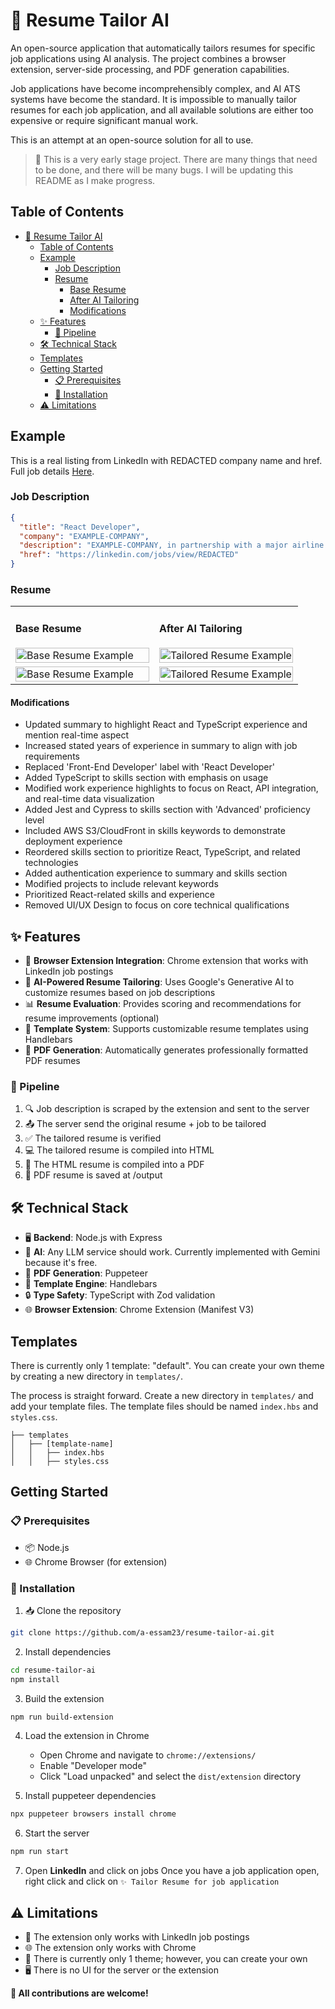 # 📄 Resume Tailor AI

An open-source application that automatically tailors resumes for specific job applications using AI analysis. The project combines a browser extension, server-side processing, and PDF generation capabilities.

Job applications have become incomprehensibly complex, and AI ATS systems have become the standard. It is impossible to manually tailor resumes for each job application, and all available solutions are either too expensive or require significant manual work.

This is an attempt at an open-source solution for all to use.

> 🚧 This is a very early stage project. There are many things that need to be done, and there will be many bugs. I will be updating this README as I make progress.

## Table of Contents

- [📄 Resume Tailor AI](#-resume-tailor-ai)
  - [Table of Contents](#table-of-contents)
  - [Example](#example)
    - [Job Description](#job-description)
    - [Resume](#resume)
      - [Base Resume](#base-resume)
      - [After AI Tailoring](#after-ai-tailoring)
      - [Modifications](#modifications)
  - [✨ Features](#-features)
    - [🔄 Pipeline](#-pipeline)
  - [🛠️ Technical Stack](#️-technical-stack)
  - [Templates](#templates)
  - [Getting Started](#getting-started)
    - [📋 Prerequisites](#-prerequisites)
    - [🔧 Installation](#-installation)
  - [⚠️ Limitations](#️-limitations)

## Example

This is a real listing from LinkedIn with REDACTED company name and href. Full job details [Here](/assets/example.json).

### Job Description

```json
{
  "title": "React Developer",
  "company": "EXAMPLE-COMPANY",
  "description": "EXAMPLE-COMPANY, in partnership with a major airline innovating in real-time equipment optimization and operational analytics, is seeking a React Developer (Mid-Level) to join a highly visible, fast-moving initiative...",
  "href": "https://linkedin.com/jobs/view/REDACTED"
}
```
### Resume
<table>
<tr>
<td width="50%">

#### Base Resume
<img src="assets/example-base-resume/example-base-resume-1.jpg" alt="Base Resume Example" width="100%"/>

</td>
<td width="50%">

#### After AI Tailoring
<img src="assets/example-adjusted-resume/example-adjusted-resume-1.jpg" alt="Tailored Resume Example" width="100%"/>

</td>
</tr>
<tr>
<td width="50%">
<img src="assets/example-base-resume/example-base-resume-2.jpg" alt="Base Resume Example" width="100%"/>

</td>
<td width="50%">
<img src="assets/example-adjusted-resume/example-adjusted-resume-2.jpg" alt="Tailored Resume Example" width="100%"/>

</td>
</tr>
</table>

#### Modifications
- Updated summary to highlight React and TypeScript experience and mention real-time aspect
- Increased stated years of experience in summary to align with job requirements
- Replaced 'Front-End Developer' label with 'React Developer'
- Added TypeScript to skills section with emphasis on usage
- Modified work experience highlights to focus on React, API integration, and real-time data visualization
- Added Jest and Cypress to skills section with 'Advanced' proficiency level
- Included AWS S3/CloudFront in skills keywords to demonstrate deployment experience
- Reordered skills section to prioritize React, TypeScript, and related technologies
- Added authentication experience to summary and skills section
- Modified projects to include relevant keywords
- Prioritized React-related skills and experience
- Removed UI/UX Design to focus on core technical qualifications

## ✨ Features

- 🔌 **Browser Extension Integration**: Chrome extension that works with LinkedIn job postings
- 🤖 **AI-Powered Resume Tailoring**: Uses Google's Generative AI to customize resumes based on job descriptions
- 📊 **Resume Evaluation**: Provides scoring and recommendations for resume improvements (optional)
- 🎨 **Template System**: Supports customizable resume templates using Handlebars
- 📑 **PDF Generation**: Automatically generates professionally formatted PDF resumes

### 🔄 Pipeline

1. 🔍 Job description is scraped by the extension and sent to the server
2. 📤 The server send the original resume + job to be tailored
3. ✅ The tailored resume is verified
4. 💻 The tailored resume is compiled into HTML
5. 📝 The HTML resume is compiled into a PDF
6. 💾 PDF resume is saved at /output

## 🛠️ Technical Stack

- 🖥️ **Backend**: Node.js with Express
- 🧠 **AI**: Any LLM service should work. Currently implemented with Gemini because it's free.
- 📄 **PDF Generation**: Puppeteer
- 🎯 **Template Engine**: Handlebars
- 🔒 **Type Safety**: TypeScript with Zod validation
- 🌐 **Browser Extension**: Chrome Extension (Manifest V3)

## Templates

There is currently only 1 template: "default". You can create your own theme by creating a new directory in `templates/`.

The process is straight forward. Create a new directory in `templates/` and add your template files. The template files should be named `index.hbs` and `styles.css`. 

```
├── templates
│   ├── [template-name]
│   │   ├── index.hbs
│   │   ├── styles.css
```

## Getting Started

### 📋 Prerequisites

- 📦 Node.js
- 🌐 Chrome Browser (for extension)

### 🔧 Installation

1. 📥 Clone the repository
```bash
git clone https://github.com/a-essam23/resume-tailor-ai.git
```

2. Install dependencies
```bash
cd resume-tailor-ai
npm install
```

3. Build the extension
```bash
npm run build-extension
```

4. Load the extension in Chrome
   - Open Chrome and navigate to `chrome://extensions/`
   - Enable "Developer mode"
   - Click "Load unpacked" and select the `dist/extension` directory

5. Install puppeteer dependencies
```bash
npx puppeteer browsers install chrome
```

6. Start the server
```bash
npm run start
```

7. Open **LinkedIn** and click on jobs
Once you have a job application open, right click and click on 
`✨ Tailor Resume for job application`

## ⚠️ Limitations

- 🔗 The extension only works with LinkedIn job postings
- 🌐 The extension only works with Chrome
- 🎨 There is currently only 1 theme; however, you can create your own
- 🖥️ There is no UI for the server or the extension

**👋 All contributions are welcome!**

